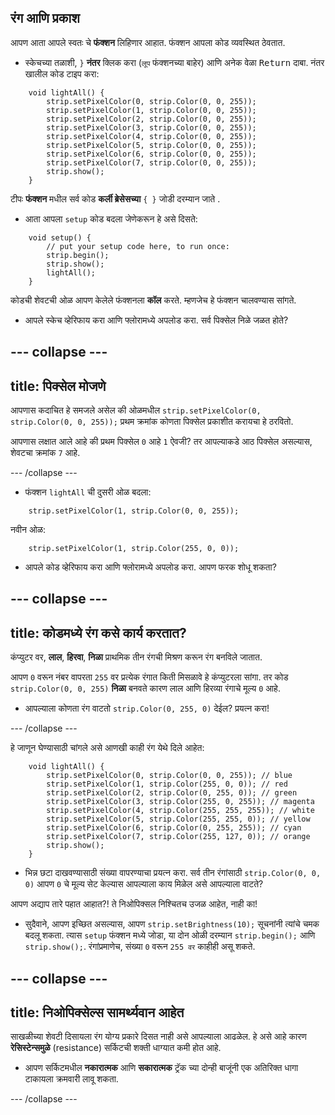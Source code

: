 ## रंग आणि प्रकाश

आपण आता आपले स्वतः चे **फंक्शन** लिहिणार आहात. फंक्शन आपला कोड व्यवस्थित ठेवतात.

+ स्केचच्या तळाशी, `}` **नंतर** क्लिक करा \(`लूप` फंक्शनच्या बाहेर\) आणि अनेक वेळा <kbd>Return</kbd> दाबा. नंतर खालील कोड टाइप करा:

``` 
    void lightAll() {
        strip.setPixelColor(0, strip.Color(0, 0, 255));
        strip.setPixelColor(1, strip.Color(0, 0, 255));
        strip.setPixelColor(2, strip.Color(0, 0, 255));
        strip.setPixelColor(3, strip.Color(0, 0, 255));
        strip.setPixelColor(4, strip.Color(0, 0, 255));
        strip.setPixelColor(5, strip.Color(0, 0, 255));
        strip.setPixelColor(6, strip.Color(0, 0, 255));
        strip.setPixelColor(7, strip.Color(0, 0, 255));
        strip.show();
    }
```

टीपः **फंक्शन** मधील सर्व कोड **कर्ली ब्रेसेसच्या** `{ }` जोडी दरम्यान जाते .

+ आता आपला `setup` कोड बदला जेणेकरून हे असे दिसते:

``` 
    void setup() {
        // put your setup code here, to run once:
        strip.begin();
        strip.show();
        lightAll();
    }
```

कोडची शेवटची ओळ आपण केलेले फंक्शनला **कॉल** करते. म्हणजेच हे फंक्शन चालवण्यास सांगते.

+ आपले स्केच व्हेरिफाय करा आणि फ्लोरामध्ये अपलोड करा. सर्व पिक्सेल निळे जळत होते?

--- collapse ---
---
title: पिक्सेल मोजणे
---

आपणास कदाचित हे समजले असेल की ओळमधील `strip.setPixelColor(0, strip.Color(0, 0, 255));` प्रथम क्रमांक कोणता पिक्सेल प्रकाशीत करायचा हे ठरवितो.

आपणास लक्षात आले आहे की प्रथम पिक्सेल `0` आहे `1` ऐवजी? तर आपल्याकडे आठ पिक्सेल असल्यास, शेवटचा क्रमांक `7` आहे.

--- /collapse ---

+ फंक्शन `lightAll` ची दुसरी ओळ बदला:

```
    strip.setPixelColor(1, strip.Color(0, 0, 255));
```

नवीन ओळ:

```
    strip.setPixelColor(1, strip.Color(255, 0, 0));
```

+ आपले कोड व्हेरिफाय करा आणि फ्लोरामध्ये अपलोड करा. आपण फरक शोधू शकता?

--- collapse ---
---
title: कोडमध्ये रंग कसे कार्य करतात?
---

कंप्युटर वर, **लाल**, **हिरवा**, **निळा** प्राथमिक तीन रंगची मिश्रण करून रंग बनविले जातात.

आपण `0` वरून नंबर वापरता `255` वर प्रत्येक रंगात किती मिसळावे हे कंप्युटरला सांगा. तर कोड `strip.Color(0, 0, 255)` **निळा** बनवते कारण लाल आणि हिरव्या रंगाचे मूल्य `0` आहे.

+ आपल्‍याला कोणता रंग वाटतो `strip.Color(0, 255, 0)` देईल? प्रयत्न करा!

--- /collapse ---

हे जाणून घेण्यासाठी चांगले असे आणखी काही रंग येथे दिले आहेत:

```
    void lightAll() {
        strip.setPixelColor(0, strip.Color(0, 0, 255)); // blue
        strip.setPixelColor(1, strip.Color(255, 0, 0)); // red
        strip.setPixelColor(2, strip.Color(0, 255, 0)); // green
        strip.setPixelColor(3, strip.Color(255, 0, 255)); // magenta
        strip.setPixelColor(4, strip.Color(255, 255, 255)); // white
        strip.setPixelColor(5, strip.Color(255, 255, 0)); // yellow
        strip.setPixelColor(6, strip.Color(0, 255, 255)); // cyan
        strip.setPixelColor(7, strip.Color(255, 127, 0)); // orange
        strip.show();
    }
```

+ भिन्न छटा दाखवण्यासाठी संख्या वापरण्याचा प्रयत्न करा. सर्व तीन रंगांसाठी `strip.Color(0, 0, 0)` आपण `0` चे मूल्य सेट केल्यास आपल्याला काय मिळेल असे आपल्याला वाटते?

आपण अद्याप तारे पहात आहात?! ते निओपिक्सल निश्चितच उजळ आहेत, नाही का!

+ सुदैवाने, आपण इच्छित असल्यास, आपण `strip.setBrightness(10);` सूचनांनी त्यांचे चमक बदलू शकता. त्यास `setup` फंक्शन मध्ये जोडा, या दोन ओळी दरम्यान `strip.begin();` आणि `strip.show();`. रंगांप्रमाणेच, संख्या `0` वरून `255 वर` काहीही असू शकते.

--- collapse ---
---
title: निओपिक्सेल्स सामर्थ्यवान आहेत
---

साखळीच्या शेवटी दिसायला रंग योग्य प्रकारे दिसत नाही असे आपल्याला आढळेल. हे असे आहे कारण **रेसिस्टेन्समुळे** (resistance) सर्किटची शक्ती धाग्यात कमी होत आहे.

+ आपण सर्किटमधील **नकारात्मक** आणि **सकारात्मक** ट्रॅक च्या दोन्ही बाजूंनी एक अतिरिक्त धागा टाकायला क्रमवारी लावू शकता.

--- /collapse ---
